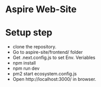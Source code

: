 # Aspire Web-Site

# Setup step
- clone the repository.
- Go to aspire-site/frontend/ folder
- Get .next.config.js to set Env. Veriables
- npm install
- npm run dev
- pm2 start ecosystem.config.js
- Open http://localhost:3000/ in browser.
